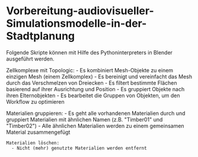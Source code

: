 # Vorbereitung-audiovisueller-Simulationsmodelle-in-der-Stadtplanung

Folgende Skripte können mit Hilfe des Pythoninterpreters in Blender ausgeführt werden.

Zellkomplexe mit Topologic:
    - Es kombiniert Mesh-Objekte zu einem einzigen Mesh (einem Zellkomplex)
    - Es bereinigt und vereinfacht das Mesh durch das Verschmelzen von Dreiecken
    - Es filtert bestimmte Flächen basierend auf ihrer Ausrichtung und Position
    - Es gruppiert Objekte nach ihren Elternobjekten
    - Es bearbeitet die Gruppen von Objekten, um den Workflow zu optimieren

  Materialien gruppieren:
    - Es geht alle vorhandenen Materialien durch und gruppiert Materialien mit ähnlichen Namen (z.B. "Timber01" und "Timber02")
    - Alle ähnlichen Materialien werden zu einem gemeinsamen Material zusammengefügt

    Materialien löschen:
      - Nicht (mehr) genutzte Materialien werden entfernt
